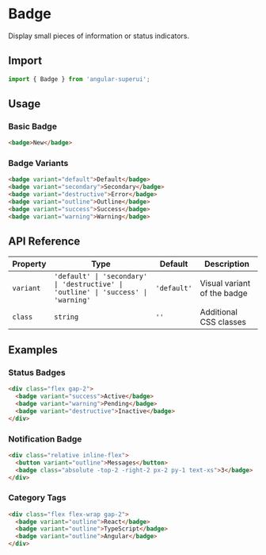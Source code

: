 # Badge

Display small pieces of information or status indicators.

## Import

```typescript
import { Badge } from 'angular-superui';
```

## Usage

### Basic Badge

```html
<badge>New</badge>
```

### Badge Variants

```html
<badge variant="default">Default</badge>
<badge variant="secondary">Secondary</badge>
<badge variant="destructive">Error</badge>
<badge variant="outline">Outline</badge>
<badge variant="success">Success</badge>
<badge variant="warning">Warning</badge>
```

## API Reference

| Property | Type | Default | Description |
|----------|------|---------|-------------|
| `variant` | `'default' \| 'secondary' \| 'destructive' \| 'outline' \| 'success' \| 'warning'` | `'default'` | Visual variant of the badge |
| `class` | `string` | `''` | Additional CSS classes |

## Examples

### Status Badges

```html
<div class="flex gap-2">
  <badge variant="success">Active</badge>
  <badge variant="warning">Pending</badge>
  <badge variant="destructive">Inactive</badge>
</div>
```

### Notification Badge

```html
<div class="relative inline-flex">
  <button variant="outline">Messages</button>
  <badge class="absolute -top-2 -right-2 px-2 py-1 text-xs">3</badge>
</div>
```

### Category Tags

```html
<div class="flex flex-wrap gap-2">
  <badge variant="outline">React</badge>
  <badge variant="outline">TypeScript</badge>
  <badge variant="outline">Angular</badge>
</div>
```
